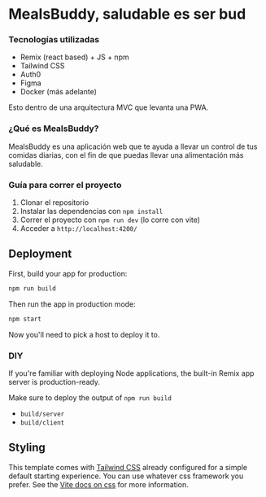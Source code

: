 # MealsBuddy, saludable es ser bud

### Tecnologías utilizadas
- Remix (react based) + JS + npm
- Tailwind CSS
- Auth0 
- Figma
- Docker (más adelante)

Esto dentro de una arquitectura MVC que levanta una PWA.


### ¿Qué es MealsBuddy?

MealsBuddy es una aplicación web que te ayuda a llevar un control de tus comidas diarias, con el fin de que puedas llevar una alimentación más saludable.

### Guía para correr el proyecto

1. Clonar el repositorio
2. Instalar las dependencias con `npm install`
3. Correr el proyecto con `npm run dev` (lo corre con vite)
4. Acceder a `http://localhost:4200/`


## Deployment

First, build your app for production:

```sh
npm run build
```

Then run the app in production mode:

```sh
npm start
```

Now you'll need to pick a host to deploy it to.

### DIY

If you're familiar with deploying Node applications, the built-in Remix app server is production-ready.

Make sure to deploy the output of `npm run build`

- `build/server`
- `build/client`

## Styling

This template comes with [Tailwind CSS](https://tailwindcss.com/) already configured for a simple default starting experience. You can use whatever css framework you prefer. See the [Vite docs on css](https://vitejs.dev/guide/features.html#css) for more information.
